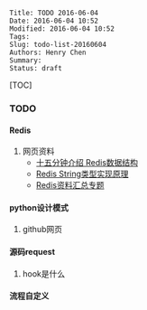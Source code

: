 ```
Title: TODO 2016-06-04
Date: 2016-06-04 10:52
Modified: 2016-06-04 10:52
Tags:
Slug: todo-list-20160604
Authors: Henry Chen
Summary:
Status: draft 
```

[TOC]

### TODO  

#### Redis
1. 网页资料  
    * [十五分钟介绍 Redis数据结构](http://blog.nosqlfan.com/html/3202.html)
    * [Redis String类型实现原理](http://blog.nosqlfan.com/html/2853.html)
    * [Redis资料汇总专题](http://blog.nosqlfan.com/html/3537.html)

#### python设计模式  
1. github网页  

#### 源码request 
1. hook是什么 

#### 流程自定义  
